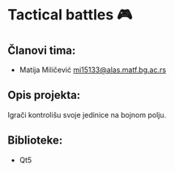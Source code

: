 # Tactical battles :video_game:

## Članovi tima:

+ Matija Miličević [mi15133@alas.matf.bg.ac.rs](mailto:mi15133@alas.matf.bg.ac.rs)

## Opis projekta:

Igrači kontrolišu svoje jedinice na bojnom polju.

## Biblioteke:

+ Qt5
